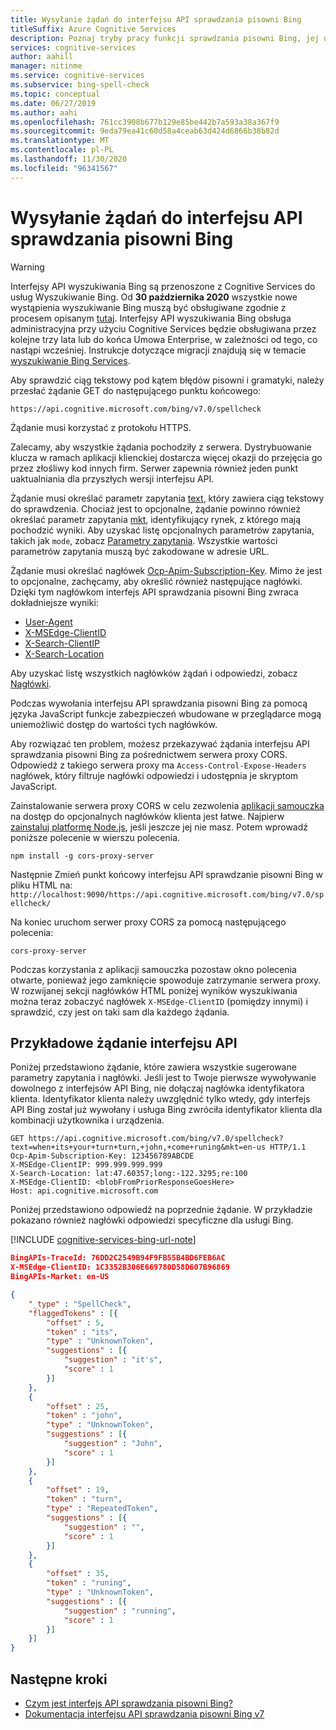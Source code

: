 ```yaml
---
title: Wysyłanie żądań do interfejsu API sprawdzania pisowni Bing
titleSuffix: Azure Cognitive Services
description: Poznaj tryby pracy funkcji sprawdzania pisowni Bing, jej ustawienia i inne informacje dotyczące tego interfejsu API.
services: cognitive-services
author: aahill
manager: nitinme
ms.service: cognitive-services
ms.subservice: bing-spell-check
ms.topic: conceptual
ms.date: 06/27/2019
ms.author: aahi
ms.openlocfilehash: 761cc3908b677b129e85be442b7a593a38a367f9
ms.sourcegitcommit: 9eda79ea41c60d58a4ceab63d424d6866b38b82d
ms.translationtype: MT
ms.contentlocale: pl-PL
ms.lasthandoff: 11/30/2020
ms.locfileid: "96341567"
---
```

# <a name="sending-requests-to-the-bing-spell-check-api"></a>Wysyłanie żądań do interfejsu API sprawdzania pisowni Bing

> [!WARNING]
> Interfejsy API wyszukiwania Bing są przenoszone z Cognitive Services do usług Wyszukiwanie Bing. Od **30 października 2020** wszystkie nowe wystąpienia wyszukiwanie Bing muszą być obsługiwane zgodnie z procesem opisanym [tutaj](/bing/search-apis/bing-web-search/create-bing-search-service-resource).
> Interfejsy API wyszukiwania Bing obsługa administracyjna przy użyciu Cognitive Services będzie obsługiwana przez kolejne trzy lata lub do końca Umowa Enterprise, w zależności od tego, co nastąpi wcześniej.
> Instrukcje dotyczące migracji znajdują się w temacie [wyszukiwanie Bing Services](/bing/search-apis/bing-web-search/create-bing-search-service-resource).

Aby sprawdzić ciąg tekstowy pod kątem błędów pisowni i gramatyki, należy przesłać żądanie GET do następującego punktu końcowego:  

```
https://api.cognitive.microsoft.com/bing/v7.0/spellcheck
```  
  
Żądanie musi korzystać z protokołu HTTPS.

Zalecamy, aby wszystkie żądania pochodziły z serwera. Dystrybuowanie klucza w ramach aplikacji klienckiej dostarcza więcej okazji do przejęcia go przez złośliwy kod innych firm. Serwer zapewnia również jeden punkt uaktualniania dla przyszłych wersji interfejsu API.

Żądanie musi określać parametr zapytania [text](/rest/api/cognitiveservices-bingsearch/bing-spell-check-api-v5-reference#text), który zawiera ciąg tekstowy do sprawdzenia. Chociaż jest to opcjonalne, żądanie powinno również określać parametr zapytania [mkt](/rest/api/cognitiveservices-bingsearch/bing-spell-check-api-v5-reference#mkt), identyfikujący rynek, z którego mają pochodzić wyniki. Aby uzyskać listę opcjonalnych parametrów zapytania, takich jak `mode`, zobacz [Parametry zapytania](/rest/api/cognitiveservices-bingsearch/bing-spell-check-api-v5-reference#query-parameters). Wszystkie wartości parametrów zapytania muszą być zakodowane w adresie URL.  
  
Żądanie musi określać nagłówek [Ocp-Apim-Subscription-Key](/rest/api/cognitiveservices-bingsearch/bing-spell-check-api-v5-reference#subscriptionkey). Mimo że jest to opcjonalne, zachęcamy, aby określić również następujące nagłówki. Dzięki tym nagłówkom interfejs API sprawdzania pisowni Bing zwraca dokładniejsze wyniki:  
  
-   [User-Agent](/rest/api/cognitiveservices-bingsearch/bing-spell-check-api-v5-reference#useragent)  
-   [X-MSEdge-ClientID](/rest/api/cognitiveservices-bingsearch/bing-spell-check-api-v5-reference#clientid)  
-   [X-Search-ClientIP](/rest/api/cognitiveservices-bingsearch/bing-spell-check-api-v5-reference#clientip)  
-   [X-Search-Location](/rest/api/cognitiveservices-bingsearch/bing-spell-check-api-v5-reference#location)  

Aby uzyskać listę wszystkich nagłówków żądań i odpowiedzi, zobacz [Nagłówki](/rest/api/cognitiveservices-bingsearch/bing-spell-check-api-v5-reference#headers).

Podczas wywołania interfejsu API sprawdzania pisowni Bing za pomocą języka JavaScript funkcje zabezpieczeń wbudowane w przeglądarce mogą uniemożliwić dostęp do wartości tych nagłówków.

Aby rozwiązać ten problem, możesz przekazywać żądania interfejsu API sprawdzania pisowni Bing za pośrednictwem serwera proxy CORS. Odpowiedź z takiego serwera proxy ma `Access-Control-Expose-Headers` nagłówek, który filtruje nagłówki odpowiedzi i udostępnia je skryptom JavaScript.

Zainstalowanie serwera proxy CORS w celu zezwolenia [aplikacji samouczka](../tutorials/spellcheck.md) na dostęp do opcjonalnych nagłówków klienta jest łatwe. Najpierw [zainstaluj platformę Node.js](https://nodejs.org/en/download/), jeśli jeszcze jej nie masz. Potem wprowadź poniższe polecenie w wierszu polecenia.

```console
npm install -g cors-proxy-server
```

Następnie Zmień punkt końcowy interfejsu API sprawdzanie pisowni Bing w pliku HTML na: \
`http://localhost:9090/https://api.cognitive.microsoft.com/bing/v7.0/spellcheck/`

Na koniec uruchom serwer proxy CORS za pomocą następującego polecenia:

```console
cors-proxy-server
```

Podczas korzystania z aplikacji samouczka pozostaw okno polecenia otwarte, ponieważ jego zamknięcie spowoduje zatrzymanie serwera proxy. W rozwijanej sekcji nagłówków HTML poniżej wyników wyszukiwania można teraz zobaczyć nagłówek `X-MSEdge-ClientID` (pomiędzy innymi) i sprawdzić, czy jest on taki sam dla każdego żądania.

## <a name="example-api-request"></a>Przykładowe żądanie interfejsu API

Poniżej przedstawiono żądanie, które zawiera wszystkie sugerowane parametry zapytania i nagłówki. Jeśli jest to Twoje pierwsze wywoływanie dowolnego z interfejsów API Bing, nie dołączaj nagłówka identyfikatora klienta. Identyfikator klienta należy uwzględnić tylko wtedy, gdy interfejs API Bing został już wywołany i usługa Bing zwróciła identyfikator klienta dla kombinacji użytkownika i urządzenia. 
  
```http
GET https://api.cognitive.microsoft.com/bing/v7.0/spellcheck?text=when+its+your+turn+turn,+john,+come+runing&mkt=en-us HTTP/1.1
Ocp-Apim-Subscription-Key: 123456789ABCDE  
X-MSEdge-ClientIP: 999.999.999.999  
X-Search-Location: lat:47.60357;long:-122.3295;re:100  
X-MSEdge-ClientID: <blobFromPriorResponseGoesHere>  
Host: api.cognitive.microsoft.com  
```

Poniżej przedstawiono odpowiedź na poprzednie żądanie. W przykładzie pokazano również nagłówki odpowiedzi specyficzne dla usługi Bing.

[!INCLUDE [cognitive-services-bing-url-note](../../../../includes/cognitive-services-bing-url-note.md)]

```json
BingAPIs-TraceId: 76DD2C2549B94F9FB55B4BD6FEB6AC
X-MSEdge-ClientID: 1C3352B306E669780D58D607B96869
BingAPIs-Market: en-US

{  
    "_type" : "SpellCheck",  
    "flaggedTokens" : [{  
        "offset" : 5,  
        "token" : "its",  
        "type" : "UnknownToken",  
        "suggestions" : [{  
            "suggestion" : "it's",  
            "score" : 1  
        }]  
    },  
    {  
        "offset" : 25,  
        "token" : "john",  
        "type" : "UnknownToken",  
        "suggestions" : [{  
            "suggestion" : "John",  
            "score" : 1  
        }]  
    },  
    {  
        "offset" : 19,  
        "token" : "turn",  
        "type" : "RepeatedToken",  
        "suggestions" : [{  
            "suggestion" : "",  
            "score" : 1  
        }]  
    },  
    {  
        "offset" : 35,  
        "token" : "runing",  
        "type" : "UnknownToken",  
        "suggestions" : [{  
            "suggestion" : "running",  
            "score" : 1  
        }]  
    }]  
}  
```  

## <a name="next-steps"></a>Następne kroki

- [Czym jest interfejs API sprawdzania pisowni Bing?](../overview.md)
- [Dokumentacja interfejsu API sprawdzania pisowni Bing v7](/rest/api/cognitiveservices-bingsearch/bing-spell-check-api-v7-reference)